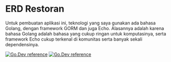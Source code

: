# ERD Restoran
Untuk pembuatan aplikasi ini, teknologi yang saya gunakan ada bahasa Golang, dengan framework GORM dan juga Echo. Alasannya adalah karena bahasa Golang adalah bahasa yang cukup ringan untuk komputasinya, serta framework Echo cukup terkenal di komunitas serta banyak sekali dependensinya.

[![Go.Dev reference](https://img.shields.io/badge/gorm-reference-blue?logo=go&logoColor=blue)](https://pkg.go.dev/gorm.io/gorm?tab=doc)
[![Go.Dev reference](https://img.shields.io/badge/echo-reference-blue?logo=go&logoColor=blue)](https://github.com/labstack/echo)
